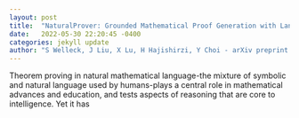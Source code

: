 ```yaml
---
layout: post
title:  "NaturalProver: Grounded Mathematical Proof Generation with Language Models"
date:   2022-05-30 22:20:45 -0400
categories: jekyll update
author: "S Welleck, J Liu, X Lu, H Hajishirzi, Y Choi - arXiv preprint arXiv:2205.12910, 2022"
---
```

Theorem proving in natural mathematical language-the mixture of symbolic and natural language used by humans-plays a central role in mathematical advances and education, and tests aspects of reasoning that are core to intelligence. Yet it has